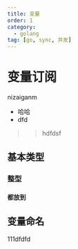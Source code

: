 ```yaml
---
title: 变量
order: 1
category:
  - golang
tag: [go, sync, 并发]
---
```

# 变量订阅
nizaiganm 
- 哈哈
- dfd
>> hdfdsf
## 基本类型

### 整型

#### 都放到
## 变量命名
111dfdfd
